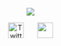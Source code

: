 <p align="center">
  <!-- Typing SVG -->
  <a href="https://github.com/DenverCoder1/readme-typing-svg">
    <img src="https://readme-typing-svg.demolab.com/?lines=Software%20Engineer%20and%20Web3%20developer;Cardano%20Blockchain%20Developer;4+%2B%20years%20of%20coding%20experience;Always%20learning%20new%20things&font=Fira%20Code&center=true&width=500&height=50&color=f75c7e&vCenter=true&pause=2000&size=22&duration=3000" />
  </a>
</p>

<!-- Social icons section -->
<p align="center">
  <a href="https://twitter.com/ebiyenrinedmund"><img width="32px" alt="Twitter" title="Twitter" src="https://i.imgur.com/OXZM1L6.png"/></a>
  &#8287;&#8287;&#8287;&#8287;&#8287;
  <a href="https://discordapp.com/users/877714022709993482" alt="Discord" title="Discord Profile"><img width="32px" src="https://i.imgur.com/OViZO8J.png"/></a>
</p>
